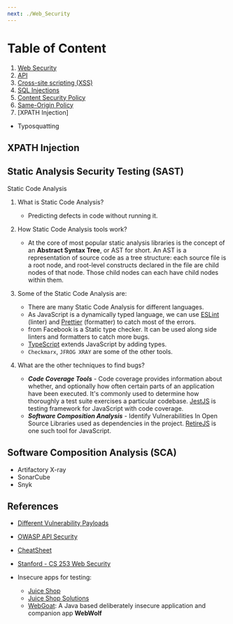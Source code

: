 ```yaml
---
next: ./Web_Security
---
```


# Table of Content

1. [Web Security](./Web_Security)
2. [API](./API)
3. [Cross-site scripting (XSS)](./Cross_Site_Scripting)
4. [SQL Injections](./Injections)
5. [Content Security Policy](./CSP)
6. [Same-Origin Policy](./SameOrigin_Policy)
7. [XPATH Injection]

- Typosquatting

## XPATH Injection

## Static Analysis Security Testing (SAST)

Static Code Analysis

1. What is Static Code Analysis?

   - Predicting defects in code without running it.

2. How Static Code Analysis tools work?

   - At the core of most popular static analysis libraries is the concept of an **Abstract Syntax Tree**, or AST for short. An AST is a representation of source code as a tree structure: each source file is a root node, and root-level constructs declared in the file are child nodes of that node. Those child nodes can each have child nodes within them.

3. Some of the Static Code Analysis are:

   - There are many Static Code Analysis for different languages.
   - As JavaScript is a dynamically typed language, we can use [ESLint](https://eslint.org/) (linter) and [Prettier](https://prettier.io/) (formatter) to catch most of the errors.
   - from Facebook is a Static type checker. It can be used along side linters and formatters to catch more bugs.
   - [TypeScript](https://www.typescriptlang.org/) extends JavaScript by adding types.
   - `Checkmarx`, `JFROG XRAY` are some of the other tools.

4. What are the other techniques to find bugs?

   - **_Code Coverage Tools_** - Code coverage provides information about whether, and optionally how often certain parts of an application have been executed. It's commonly used to determine how thoroughly a test suite exercises a particular codebase. [JestJS](https://jestjs.io/) is testing framework for JavaScript with code coverage.
   - **_Software Composition Analysis_** - Identify Vulnerabilities In Open Source Libraries used as dependencies in the project. [RetireJS](https://github.com/RetireJS/retire.js) is one such tool for JavaScript.

## Software Composition Analysis (SCA)

- Artifactory X-ray
- SonarCube
- Snyk

## References

- [Different Vulnerability Payloads](https://github.com/swisskyrepo/PayloadsAllTheThings)
- [OWASP API Security](https://github.com/OWASP/API-Security)
- [CheatSheet](https://cheatsheetseries.owasp.org/)
- [Stanford - CS 253 Web Security](https://web.stanford.edu/class/cs253/)
- Insecure apps for testing:

  - [Juice Shop](https://github.com/bkimminich/juice-shop)
  - [Juice Shop Solutions](https://bkimminich.gitbooks.io/pwning-owasp-juice-shop/content/appendix/solutions.html)
  - [WebGoat](https://github.com/WebGoat/WebGoat): A Java based deliberately insecure application and companion app **WebWolf**
